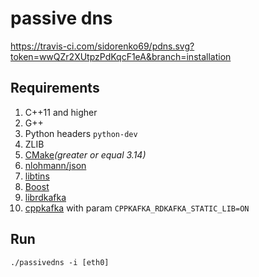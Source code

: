# passive dns
https://travis-ci.com/sidorenko69/pdns.svg?token=wwQZr2XUtpzPdKqcF1eA&branch=installation

## Requirements
1. C++11 and higher
1. G++
1. Python headers `python-dev`
1. ZLIB
1. [CMake](https://cmake.org/download/ )*(greater or equal 3.14)*
1. [nlohmann/json](https://github.com/nlohmann/json.git)
1. [libtins](https://github.com/mfontanini/libtins.git)
1. [Boost](https://dl.bintray.com/boostorg/release/)
1. [librdkafka](https://github.com/edenhill/librdkafka.git)
1. [cppkafka](https://github.com/mfontanini/cppkafka.git) with param `CPPKAFKA_RDKAFKA_STATIC_LIB=ON`


## Run
`./passivedns -i [eth0]`
